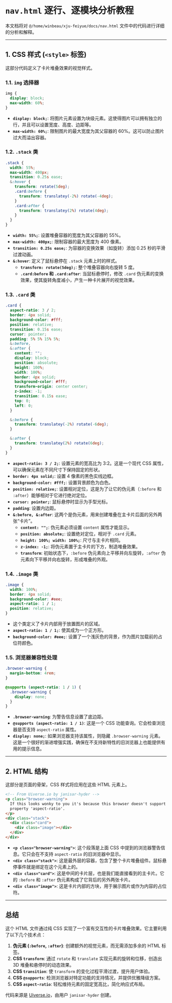 # `nav.html` 逐行、逐模块分析教程

本文档将对 `@/home/winbeau/xju-feiyue/docs/nav.html` 文件中的代码进行详细的分析和解释。

---

## 1. CSS 样式 (`<style>` 标签)

这部分代码定义了卡片堆叠效果的视觉样式。

### 1.1. `img` 选择器

```css
img {
  display: block;
  max-width: 60%;
}
```

- **`display: block;`**: 将图片元素设置为块级元素。这使得图片可以拥有独立的行，并且可以设置宽度、高度、边距等。
- **`max-width: 60%;`**: 限制图片的最大宽度为其父容器的 60%。这可以防止图片过大而溢出容器。

### 1.2. `.stack` 类

```css
.stack {
  width: 55%;
  max-width: 400px;
  transition: 0.25s ease;
  &:hover {
    transform: rotate(5deg);
    .card:before {
      transform: translatey(-2%) rotate(-4deg);
    }
    .card:after {
      transform: translatey(2%) rotate(4deg);
    }
  }
}
```

- **`width: 55%;`**: 设置堆叠容器的宽度为其父容器的 55%。
- **`max-width: 400px;`**: 限制容器的最大宽度为 400 像素。
- **`transition: 0.25s ease;`**: 为容器的变换效果（如旋转）添加 0.25 秒的平滑过渡动画。
- **`&:hover`**: 定义了鼠标悬停在 `.stack` 元素上时的样式。
    - **`transform: rotate(5deg);`**: 整个堆叠容器向右旋转 5 度。
    - **`.card:before` 和 `.card:after`**: 当鼠标悬停时，修改 `.card` 伪元素的变换效果，使其旋转角度减小，产生一种卡片展开的视觉效果。

### 1.3. `.card` 类

```css
.card {
  aspect-ratio: 3 / 2;
  border: 4px solid;
  background-color: #fff;
  position: relative;
  transition: 0.15s ease;
  cursor: pointer;
  padding: 5% 5% 15% 5%;
  &:before,
  &:after {
    content: "";
    display: block;
    position: absolute;
    height: 100%;
    width: 100%;
    border: 4px solid;
    background-color: #fff;
    transform-origin: center center;
    z-index: -1;
    transition: 0.15s ease;
    top: 0;
    left: 0;
  }

  &:before {
    transform: translatey(-2%) rotate(-6deg);
  }

  &:after {
    transform: translatey(2%) rotate(6deg);
  }
}
```

- **`aspect-ratio: 3 / 2;`**: 设置元素的宽高比为 3:2。这是一个现代 CSS 属性，可以确保元素在不同尺寸下保持固定的形状。
- **`border: 4px solid;`**: 设置 4 像素的黑色实线边框。
- **`background-color: #fff;`**: 设置背景颜色为白色。
- **`position: relative;`**: 设置相对定位，这是为了让它的伪元素（`:before` 和 `:after`）能够相对于它进行绝对定位。
- **`cursor: pointer;`**: 鼠标悬停时显示为手型光标。
- **`padding`**: 设置内边距。
- **`&:before, &:after`**: 这两个是伪元素，用来创建堆叠在主卡片后面的另外两张“卡片”。
    - **`content: "";`**: 伪元素必须设置 `content` 属性才能显示。
    - **`position: absolute;`**: 设置绝对定位，相对于 `.card` 元素。
    - **`height: 100%; width: 100%;`**: 尺寸与主卡片相同。
    - **`z-index: -1;`**: 将伪元素置于主卡片的下方，制造堆叠效果。
    - **`transform`**: 初始状态下，`:before` 伪元素向上平移并向左旋转，`:after` 伪元素向下平移并向右旋转，形成堆叠的外观。

### 1.4. `.image` 类

```css
.image {
  width: 100%;
  border: 4px solid;
  background-color: #eee;
  aspect-ratio: 1 / 1;
  position: relative;
}
```

- 这个类定义了卡片内部用于放置图片的区域。
- **`aspect-ratio: 1 / 1;`**: 使其成为一个正方形。
- **`background-color: #eee;`**: 设置了一个浅灰色的背景，作为图片加载前的占位符颜色。

### 1.5. 浏览器兼容性处理

```css
.browser-warning {
  margin-bottom: 4rem;
}

@supports (aspect-ratio: 1 / 1) {
  .browser-warning {
    display: none;
  }
}
```

- **`.browser-warning`**: 为警告信息设置了底边距。
- **`@supports (aspect-ratio: 1 / 1)`**: 这是一个 CSS 功能查询。它会检查浏览器是否支持 `aspect-ratio` 属性。
- **`display: none;`**: 如果浏览器支持该属性，则隐藏 `.browser-warning` 元素。这是一个很好的渐进增强实践，确保在不支持新特性的旧浏览器上也能提供有用的提示信息。

---

## 2. HTML 结构

这部分是页面的骨架，CSS 样式将应用在这些 HTML 元素上。

```html
<!-- From Uiverse.io by janisar-hyder -->
<p class="browser-warning">
  If this looks wonky to you it's because this browser doesn't support the CSS
  property 'aspect-ratio'.
</p>
<div class="stack">
  <div class="card">
    <div class="image"></div>
  </div>
</div>
```

- **`<p class="browser-warning">`**: 这个段落是上面 CSS 中提到的浏览器警告信息。它只会在不支持 `aspect-ratio` 的旧浏览器中显示。
- **`<div class="stack">`**: 这是最外层的容器，包含了整个卡片堆叠组件。鼠标悬停事件就是绑定在这个元素上的。
- **`<div class="card">`**: 这是中间的卡片层，也是我们能直接看到的主卡片。它的 `:before` 和 `:after` 伪元素构成了它背后的另外两张卡片。
- **`<div class="image">`**: 这是卡片内部的方块，用于展示图片或作为内容的占位符。

---

## 总结

这个 HTML 文件通过纯 CSS 实现了一个富有交互性的卡片堆叠效果。它主要利用了以下几个技术点：

1.  **伪元素 (`:before`, `:after`)**: 创建额外的视觉元素，而无需添加多余的 HTML 标签。
2.  **CSS `transform`**: 通过 `rotate` 和 `translate` 实现元素的旋转和位移，创造出 3D 堆叠和悬停时的动态效果。
3.  **CSS `transition`**: 使 `transform` 的变化过程平滑过渡，提升用户体验。
4.  **CSS `@supports`**: 检测浏览器对特定功能的支持情况，并提供优雅降级方案。
5.  **CSS `aspect-ratio`**: 轻松维持元素的固定宽高比，简化响应式布局。

代码来源是 [Uiverse.io](https://uiverse.io/)，由用户 `janisar-hyder` 创建。
